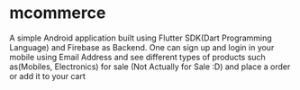 # mcommerce

A simple Android application built using Flutter SDK(Dart Programming Language) and Firebase as Backend. One can sign up and login in your mobile using Email Address and see different types of products such as(Mobiles, Electronics) for sale (Not Actually for Sale :D) and place a order or add it to your cart

